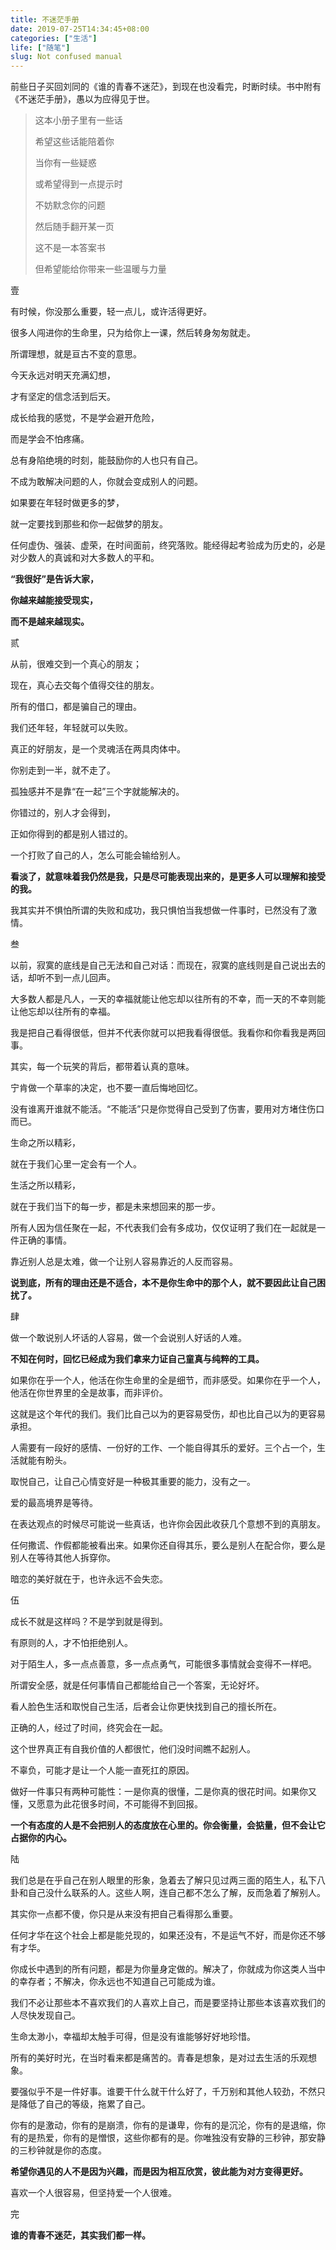 ```yaml
---
title: 不迷茫手册
date: 2019-07-25T14:34:45+08:00
categories: ["生活"]
life: ["随笔"]
slug: Not confused manual
---
```


前些日子买回刘同的《谁的青春不迷茫》，到现在也没看完，时断时续。书中附有《不迷茫手册》，愚以为应得见于世。

> 这本小册子里有一些话
>
> 希望这些话能陪着你
>
> 当你有一些疑惑
>
> 或希望得到一点提示时
>
> 不妨默念你的问题
>
> 然后随手翻开某一页
>
> 这不是一本答案书
>
> 但希望能给你带来一些温暖与力量

壹

有时候，你没那么重要，轻一点儿，或许活得更好。

很多人闯进你的生命里，只为给你上一课，然后转身匆匆就走。

所谓理想，就是亘古不变的意思。

今天永远对明天充满幻想，

才有坚定的信念活到后天。

成长给我的感觉，不是学会避开危险，

而是学会不怕疼痛。

总有身陷绝境的时刻，能鼓励你的人也只有自己。

不成为敢解决问题的人，你就会变成别人的问题。

如果要在年轻时做更多的梦，

就一定要找到那些和你一起做梦的朋友。

任何虚伪、强装、虚荣，在时间面前，终究落败。能经得起考验成为历史的，必是对少数人的真诚和对大多数人的平和。

**“我很好”是告诉大家，**

**你越来越能接受现实，**

**而不是越来越现实。**



贰

从前，很难交到一个真心的朋友；

现在，真心去交每个值得交往的朋友。

所有的借口，都是骗自己的理由。

我们还年轻，年轻就可以失败。

真正的好朋友，是一个灵魂活在两具肉体中。

你别走到一半，就不走了。

孤独感并不是靠“在一起”三个字就能解决的。

你错过的，别人才会得到，

正如你得到的都是别人错过的。

一个打败了自己的人，怎么可能会输给别人。

**看淡了，就意味着我仍然是我，只是尽可能表现出来的，是更多人可以理解和接受的我。**

我其实并不惧怕所谓的失败和成功，我只惧怕当我想做一件事时，已然没有了激情。



叁

以前，寂寞的底线是自己无法和自己对话：而现在，寂寞的底线则是自己说出去的话，却听不到一点儿回声。

大多数人都是凡人，一天的幸福就能让他忘却以往所有的不幸，而一天的不幸则能让他忘却以往所有的幸福。

我是把自己看得很低，但并不代表你就可以把我看得很低。我看你和你看我是两回事。

其实，每一个玩笑的背后，都带着认真的意味。

宁肯做一个草率的决定，也不要一直后悔地回忆。

没有谁离开谁就不能活。“不能活”只是你觉得自己受到了伤害，要用对方堵住伤口而已。

生命之所以精彩，

就在于我们心里一定会有一个人。

生活之所以精彩，

就在于我们当下的每一步，都是未来想回来的那一步。

所有人因为信任聚在一起，不代表我们会有多成功，仅仅证明了我们在一起就是一件正确的事情。

靠近别人总是太难，做一个让别人容易靠近的人反而容易。

**说到底，所有的理由还是不适合，本不是你生命中的那个人，就不要因此让自己困扰了。**



肆

做一个敢说别人坏话的人容易，做一个会说别人好话的人难。

**不知在何时，回忆已经成为我们拿来力证自己童真与纯粹的工具。**

如果你在乎一个人，他活在你生命里的全是细节，而非感受。如果你在乎一个人，他活在你世界里的全是故事，而非评价。

这就是这个年代的我们。我们比自己以为的更容易受伤，却也比自己以为的更容易承担。

人需要有一段好的感情、一份好的工作、一个能自得其乐的爱好。三个占一个，生活就能有盼头。

取悦自己，让自己心情变好是一种极其重要的能力，没有之一。

爱的最高境界是等待。

在表达观点的时候尽可能说一些真话，也许你会因此收获几个意想不到的真朋友。

任何撒谎、作假都能被看出来。如果你还自得其乐，要么是别人在配合你，要么是别人在等待其他人拆穿你。

暗恋的美好就在于，也许永远不会失恋。



伍

成长不就是这样吗？不是学到就是得到。

有原则的人，才不怕拒绝别人。

对于陌生人，多一点点善意，多一点点勇气，可能很多事情就会变得不一样吧。

所谓安全感，就是任何事情自己都能给自己一个答案，无论好坏。

看人脸色生活和取悦自己生活，后者会让你更快找到自己的擅长所在。

正确的人，经过了时间，终究会在一起。

这个世界真正有自我价值的人都很忙，他们没时间瞧不起别人。

不辜负，可能才是让一个人能一直死扛的原因。

做好一件事只有两种可能性：一是你真的很懂，二是你真的很花时间。如果你又懂，又愿意为此花很多时间，不可能得不到回报。

**一个有态度的人是不会把别人的态度放在心里的。你会衡量，会掂量，但不会让它占据你的内心。**



陆

我们总是在乎自己在别人眼里的形象，急着去了解只见过两三面的陌生人，私下八卦和自己没什么联系的人。这些人啊，连自己都不怎么了解，反而急着了解别人。

其实你一点都不傻，你只是从来没有把自己看得那么重要。

任何才华在这个社会上都是能兑现的，如果还没有，不是运气不好，而是你还不够有才华。

你成长中遇到的所有问题，都是为你量身定做的。解决了，你就成为你这类人当中的幸存者；不解决，你永远也不知道自己可能成为谁。

我们不必让那些本不喜欢我们的人喜欢上自己，而是要坚持让那些本该喜欢我们的人尽快发现自己。

生命太渺小，幸福却太触手可得，但是没有谁能够好好地珍惜。

所有的美好时光，在当时看来都是痛苦的。青春是想象，是对过去生活的乐观想象。

要强似乎不是一件好事。谁要干什么就干什么好了，千万别和其他人较劲，不然只是降低了自己的等级，拖累了自己。

你有的是激动，你有的是崩溃，你有的是谦卑，你有的是沉沦，你有的是退缩，你有的是热爱，你有的是憎恨，这些你都有的是。你唯独没有安静的三秒钟，那安静的三秒钟就是你的态度。

**希望你遇见的人不是因为兴趣，而是因为相互欣赏，彼此能为对方变得更好。**

喜欢一个人很容易，但坚持爱一个人很难。



完

**谁的青春不迷茫，其实我们都一样。**